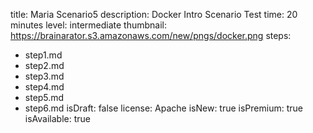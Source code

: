 title: Maria Scenario5
description: Docker Intro Scenario Test
time: 20 minutes
level: intermediate
thumbnail: https://brainarator.s3.amazonaws.com/new/pngs/docker.png
steps:
  - step1.md
  - step2.md
  - step3.md
  - step4.md
  - step5.md
  - step6.md
isDraft: false
license: Apache
isNew: true
isPremium: true
isAvailable: true
